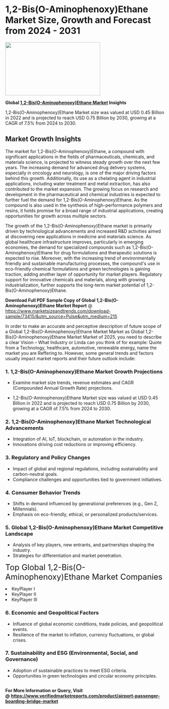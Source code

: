 <H1>1,2-Bis(O-Aminophenoxy)Ethane Market Size, Growth and Forecast from 2024 - 2031</H1><img class="aligncenter size-medium wp-image-584254" src="https://thirdeyenews.in/wp-content/uploads/2024/09/Global-Market-Research-300x168.jpeg" alt="" width="300" height="168" /><p><strong>Global&nbsp;<a href="https://www.marketsizeandtrends.com/download-sample/73415/&amp;utm_source=Pulse&amp;utm_medium=215">1,2-Bis(O-Aminophenoxy)Ethane Market</a> Insights</strong></p><p>1,2-Bis(O-Aminophenoxy)Ethane Market size was valued at USD 0.45 Billion in 2022 and is projected to reach USD 0.75 Billion by 2030, growing at a CAGR of 7.5% from 2024 to 2030.</p><p><h2>Market Growth Insights</h2> <p>The market for 1,2-Bis(O-Aminophenoxy)Ethane, a compound with significant applications in the fields of pharmaceuticals, chemicals, and materials science, is projected to witness steady growth over the next few years. The increasing demand for advanced drug delivery systems, especially in oncology and neurology, is one of the major driving factors behind this growth. Additionally, its use as a chelating agent in industrial applications, including water treatment and metal extraction, has also contributed to the market expansion. The growing focus on research and development in the pharmaceutical and chemical industries is expected to further fuel the demand for 1,2-Bis(O-Aminophenoxy)Ethane. As the compound is also used in the synthesis of high-performance polymers and resins, it holds promise for a broad range of industrial applications, creating opportunities for growth across multiple sectors.</p> <p><a href="download_sample_link"></a></p> <p>The growth of the 1,2-Bis(O-Aminophenoxy)Ethane market is primarily driven by technological advancements and increased R&D activities aimed at discovering new applications in medicine and materials science. As global healthcare infrastructure improves, particularly in emerging economies, the demand for specialized compounds such as 1,2-Bis(O-Aminophenoxy)Ethane for drug formulations and therapeutic solutions is expected to rise. Moreover, with the increasing trend of environmentally friendly and sustainable manufacturing processes, the compound's use in eco-friendly chemical formulations and green technologies is gaining traction, adding another layer of opportunity for market players. Regulatory support for innovative chemicals and materials, along with growing industrialization, further supports the long-term market potential of 1,2-Bis(O-Aminophenoxy)Ethane.</p> <p></p><p><span class=""><strong>Download Full PDF Sample Copy of Global 1,2-Bis(O-Aminophenoxy)Ethane Market Report</strong> @ <a href="https://www.marketsizeandtrends.com/download-sample/73415/&amp;utm_source=Pulse&amp;utm_medium=215" target="_blank">https://www.marketsizeandtrends.com/download-sample/73415/&amp;utm_source=Pulse&amp;utm_medium=215</a></span></p><p>In order to make an accurate and perceptive description of future scope of a Global&nbsp;1,2-Bis(O-Aminophenoxy)Ethane Market Market as Global&nbsp;1,2-Bis(O-Aminophenoxy)Ethane Market Market of 2025, you need to describe a clear Vision &ndash; What Industry or Linda can you think of for example: Quote from a Technology, healthcare, automotive, renewable energy, name the market you are Reffering to. However, some general trends and factors usually impact market reports and their future outlook include:</p><h3>1.&nbsp;<strong>1,2-Bis(O-Aminophenoxy)Ethane Market Growth Projections</strong></h3><ul><li>Examine market size trends, revenue estimates and CAGR (Compounded Annual Growth Rate) projections.</li><li><p>1,2-Bis(O-Aminophenoxy)Ethane Market size was valued at USD 0.45 Billion in 2022 and is projected to reach USD 0.75 Billion by 2030, growing at a CAGR of 7.5% from 2024 to 2030.</p></li></ul><h3>2.&nbsp;<strong>1,2-Bis(O-Aminophenoxy)Ethane Market Technological Advancements</strong></h3><ul><li>Integration of AI, IoT, blockchain, or automation in the industry.</li><li>Innovations driving cost reductions or improving efficiency.</li></ul><h3>3.&nbsp;<strong>Regulatory and Policy Changes</strong></h3><ul><li>Impact of global and regional regulations, including sustainability and carbon-neutral goals.</li><li>Compliance challenges and opportunities tied to government initiatives.</li></ul><h3>4.&nbsp;<strong>Consumer Behavior Trends</strong></h3><ul><li>Shifts in demand influenced by generational preferences (e.g., Gen Z, Millennials).</li><li>Emphasis on eco-friendly, ethical, or personalized products/services.</li></ul><h3>5.&nbsp;<strong>Global 1,2-Bis(O-Aminophenoxy)Ethane Market Competitive Landscape</strong></h3><ul><li>Analysis of key players, new entrants, and partnerships shaping the industry.</li><li>Strategies for differentiation and market penetration.</li></ul><p data-pm-slice="1 1 []"><span style="color: inherit; font-family: inherit; font-size: 25px;">Top Global 1,2-Bis(O-Aminophenoxy)Ethane Market Companies</span></p><div class="" data-test-id=""><p><li>KeyPlayer I</li><li> KeyPlayer II</li><li> KeyPlayer III</li></p></div><h3>6.&nbsp;<strong>Economic and Geopolitical Factors</strong></h3><ul><li>Influence of global economic conditions, trade policies, and geopolitical events.</li><li>Resilience of the market to inflation, currency fluctuations, or global crises.</li></ul><h3>7.&nbsp;<strong>Sustainability and ESG (Environmental, Social, and Governance)</strong></h3><ul><li>Adoption of sustainable practices to meet ESG criteria.</li><li>Opportunities in green technologies and circular economy principles.</li></ul><h2><strong style="font-size: 14px;">For More Information or Query, Visit @&nbsp;</strong><a style="background-color: #ffffff; font-size: 14px;" href="https://www.marketsizeandtrends.com/report/12-biso-aminophenoxyethane-market/" target="_blank">https://www.verifiedmarketreports.com/product/airport-passenger-boarding-bridge-market</a></h2>
